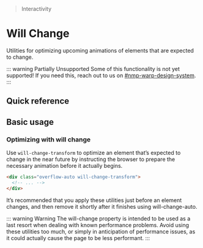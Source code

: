 > Interactivity

# Will Change

Utilities for optimizing upcoming animations of elements that are expected to change.

::: warning Partially Unsupported
Some of this functionality is not yet supported! If you need this, reach out to us on [#nmp-warp-design-system](https://sch-chat.slack.com/archives/C04P0GYTHPV).
:::

## Quick reference

<qr-table />

## Basic usage

### Optimizing with will change
Use `will-change-transform` to optimize an element that’s expected to change in the near future by instructing the browser to prepare the necessary animation before it actually begins.

```html
<div class="overflow-auto will-change-transform">
  <!-- ... -->
</div>
```

It’s recommended that you apply these utilities just before an element changes, and then remove it shortly after it finishes using will-change-auto.

::: warning Warning
The will-change property is intended to be used as a last resort when dealing with known performance problems. Avoid using these utilities too much, or simply in anticipation of performance issues, as it could actually cause the page to be less performant.
:::
